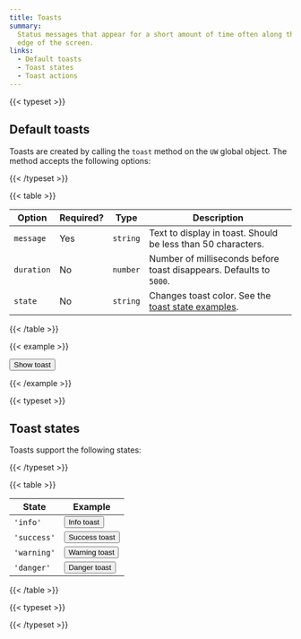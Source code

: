 ```yaml
---
title: Toasts
summary:
  Status messages that appear for a short amount of time often along the bottom
  edge of the screen.
links:
  - Default toasts
  - Toast states
  - Toast actions
---
```


{{< typeset >}}

## Default toasts

Toasts are created by calling the `toast` method on the `UW` global object. The
method accepts the following options:

{{< /typeset >}}

{{< table >}}

| Option     | Required? | Type     | Description                                                         |
| ---------- | --------- | -------- | ------------------------------------------------------------------- |
| `message`  | Yes       | `string` | Text to display in toast. Should be less than 50 characters.        |
| `duration` | No        | `number` | Number of milliseconds before toast disappears. Defaults to `5000`. |
| `state`    | No        | `string` | Changes toast color. See the [toast state examples](#toast-states). |

{{< /table >}}

{{< example >}}

<button id="toast-1" class="uw-button--filled">Show toast</button>

<script>
  document
    .querySelector('#toast-1')
    .addEventListener('click', function () {
      UW.toast({
        message: `A short toast message`
      });
    }, false);
</script>

{{< /example >}}

{{< typeset >}}

## Toast states

Toasts support the following states:

{{< /typeset >}}

{{< table >}}

| State       | Example                                                                           |
| ----------- | --------------------------------------------------------------------------------- |
| `'info'`    | <button id="toast-state-info" class="uw-button--filled">Info toast</button>       |
| `'success'` | <button id="toast-state-success" class="uw-button--filled">Success toast</button> |
| `'warning'` | <button id="toast-state-warning" class="uw-button--filled">Warning toast</button> |
| `'danger'`  | <button id="toast-state-danger" class="uw-button--filled">Danger toast</button>   |

{{< /table >}}

{{< typeset >}}

<script>
  document
    .querySelector('#toast-state-info')
    .addEventListener('click', function () {
      UW.toast({
        state: 'info',
        message: 'This is an info toast'
      });
    }, false);

  document
    .querySelector('#toast-state-success')
    .addEventListener('click', function () {
      UW.toast({
        state: 'success',
        message: 'This is a success toast'
      });
    }, false);

  document
    .querySelector('#toast-state-warning')
    .addEventListener('click', function () {
      UW.toast({
        state: 'warning',
        message: 'This is a warning toast'
      });
    }, false);

  document
    .querySelector('#toast-state-danger')
    .addEventListener('click', function () {
      UW.toast({
        state: 'danger',
        message: 'This is a danger toast'
      });
    }, false);
</script>

{{< /typeset >}}
